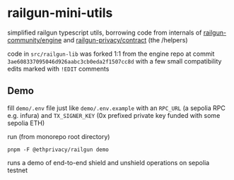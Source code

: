 # railgun-mini-utils

simplified railgun typescript utils, borrowing code from internals of [railgun-community/engine](https://github.com/railgun-community/engine) and [railgun-privacy/contract](https://github.com/railgun-privacy/contract) (the /helpers)

code in `src/railgun-lib` was forked 1:1 from the engine repo at commit `3ae608337095046d926aabc3cb0eda2f1507cc8d` with a few small compatibility edits marked with `!EDIT` comments

## Demo

fill `demo/.env` file just like  `demo/.env.example` with an `RPC_URL` (a sepolia RPC e.g. infura) and `TX_SIGNER_KEY` (0x prefixed private key funded with some sepolia ETH)

run (from monorepo root directory)

```
pnpm -F @ethprivacy/railgun demo
```

runs a demo of end-to-end shield and unshield operations on sepolia testnet